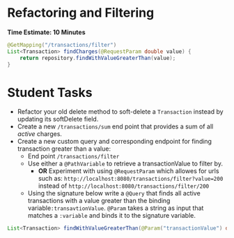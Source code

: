 # Refactoring and Filtering 
**Time Estimate: 10 Minutes**

```java
@GetMapping("/transactions/filter")
List<Transaction> findCharges(@RequestParam double value) {
    return repository.findWithValueGreaterThan(value);
}
```

# Student Tasks
* Refactor your old delete method to soft-delete a `Transaction` instead by updating its softDelete field.
* Create a new `/transactions/sum` end point that provides a sum of all *active* charges.
* Create a new custom query and corresponding endpoint for finding transaction greater than a value: 
  * End point `/transactions/filter`
  * Use either a `@PathVariable` to retrieve a transactionValue to filter by.
    * **OR** Experiment with using `@RequestParam` which allowes for urls such as: 
      `http://localhost:8080/transactions/filter?value=200` instead of `http://localhost:8080/transactions/filter/200`
  * Using the signature below write a `@Query` that finds all active transactions with a value greater than the binding variable`:transavtionValue`. 
    `@Param` takes a string as input that matches a `:variable` and binds it to the signature variable.
```java
List<Transaction> findWithValueGreaterThan(@Param("transactionValue") double transactionValue);
```

